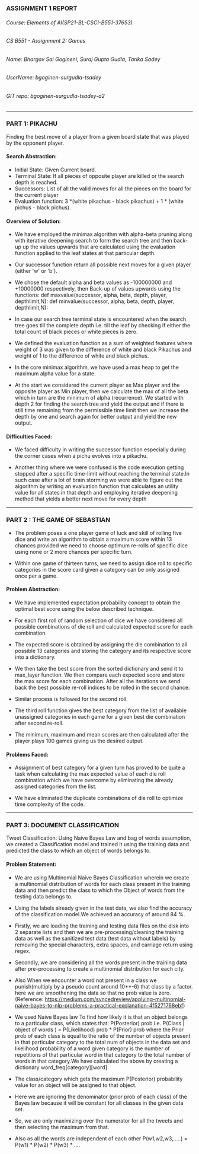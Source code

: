 ### ASSIGNMENT 1 REPORT
###### Course: Elements of AI(SP21-BL-CSCI-B551-37653)
###### CS B551 - Assignment 2: Games
###### Name: Bhargav Sai Gogineni, Suraj Gupta Gudla, Tarika Sadey
###### UserName: bgoginen-surgudla-tsadey
###### GIT repo: bgoginen-surgudla-tsadey-a2

------------------------------------------------------------------------------------------------------------------------ 
### PART 1: PIKACHU
Finding the best move of a player from a given board state that was played by the opponent player.

#### Search Abstraction:
* Initial State: Given Current board.
* Terminal State: If all pieces of opposite player are killed or the search depth is reached.
* Successors: List of all the valid moves for all the pieces on the board for the current player
* Evaluation function: 3 *(white pikachus - black pikachus) + 1 * (white pichus - black pichus).

#### Overview of Solution:
* We have employed the minimax algorithm with alpha-beta pruning along with iterative deepening search to form the 
  search tree and then back-up up the values upwards that are calculated using the evaluation function applied to the 
  leaf states at that particular depth.

* Our successor function return all possible next moves for a given player (either 'w' or 'b').

* We chose the default alpha and beta values as -100000000 and +10000000 respectively, then Back-up of values upwards 
  using the functions:
	def maxvalue(successor, alpha, beta, depth, player, depthlimit,N):
	def minvalue(successor, alpha, beta, depth, player, depthlimit,N):

* In case our search tree terminal state is encountered when the search tree goes till the complete depth i.e. till the 
  leaf by checking if either the total count of black pieces or white pieces is zero.

* We defined the evaluation function as a sum of weighted features where weight of 3 was given to the difference of 
  white and black Pikachus and weight of 1 to the difference of white and black pichus.

* In the core minimax algorithm, we have used a max heap to get the maximum alpha value for a state.

* At the start we considered the current player as Max player and the opposite player as Min player, then we calculate 
  the max of all the beta which in turn are the minimum of alpha (recurrence). We started with depth 2 for finding the 
  search tree and yield the output and if there is still time remaining from the permissible time limit then we increase 
  the depth by one and search again for better output and yield the new output.

#### Difficulties Faced:
* We faced difficulty in writing the successor function especially during the corner cases when a pichu evolves into a 
  pikachu.

* Another thing where we were confused is the code execution getting stopped after a specific time-limit without reaching 
  the terminal state.In such case after a lot of brain storming we were able to figure out the algorithm by writing an 
  evaluation function that calculates an utility value for all states in that depth and employing iterative deepening 
  method that yields a better next move  for every depth
  
------------------------------------------------------------------------------------------------------------------------ 
### PART 2 : THE GAME OF SEBASTIAN
* The problem poses a one player game of luck and skill of rolling five dice and write an algorithm to obtain a maximum
  score within 13 chances provided we need to choose optimum re-rolls of specific dice using none or 2 more chances per 
  specific turn.
  
* Within one game of thirteen turns, we need to assign dice roll to specific categories in the score card given a 
  category can be only assigned once per a game.
  
#### Problem Abstraction:
* We have implemented expectation probability concept to obtain the optimal best score using the below described 
  technique.

* For each first roll of random selection of dice we have considered all possible combinations of die roll and 
  calculated expected score for each combination.
  
* The expected score is obtained by assigning the die combination to all possible 13 categories and storing the 
  category and its respective score into a dictionary.
  
* We then take the best score from the sorted dictionary and send it to max_layer function. We then compare each expected
  score and store the max score for each combination. After all the iterations we send back the best possible re-roll
  indices to be rolled in the second chance. 
  
* Similar process is followed for the second roll.

* The third roll function gives the best category from the list of available unassigned categories in each game for a 
  given best die combination after second re-roll.
  
* The minimum, maximum and mean scores are then calculated after the player plays 100 games giving us the desired output.

#### Problems Faced:
* Assignment of best category for a given turn has proved to be quite a task when calculating the max expected value of
  each die roll combination which we have overcome by eliminating the already assigned categories from the list.
  
* We have eliminated the duplicate combinations of die roll to optimize time complexity of the code.

------------------------------------------------------------------------------------------------------------------------
### PART 3: DOCUMENT CLASSIFICATION
Tweet Classification: Using Naive Bayes Law and bag of words assumption, we created a Classification model and trained 
it using the training data and predicted the class to which an object of words belongs to.

#### Problem Statement:
* We are using Multinomial Naive Bayes Classification wherein we create a multinomial distribution of words for each 
  class present in the training data and then predict the class to which the Object of words from the testing data 
  belongs to.

* Using the labels already given in the test data, we also find the accuracy of the classification model.We achieved an 
  accuracy of around 84 %.
	
* Firstly, we are loading the training and testing data files on the disk into 2 separate lists and then we are 
  pre-processing/cleaning the training data as well as the sanitized test data (test data without labels) by removing 
  the special characters, extra spaces, and carriage return using regex. 
	
* Secondly, we are considering all the words present in the training data after pre-processing to create a multinomial 
  distribution for each city. 
	
* Also When we encounter a word not present in a class we punish(multiply by a pseudo count around 10**-6) that class 
  by a factor. here we are smoothening the data so that no prob value is zero. 
(Reference: https://medium.com/syncedreview/applying-multinomial-naive-bayes-to-nlp-problems-a-practical-explanation-4f5271768ebf)
	
* We used Naive Bayes law To find how likely it is that an object belongs to a particular class, which states that:
  P(Posterior) prob i.e. P(Class | object of words ) = P(Likelihood) prob * P(Prior) prob 
  where the Prior prob of each class is equal to the ratio of the number of objects present in that particular category 
  to the total num of objects in the data set and likelihood probability of a word given category is the number of 
  repetitions of that particular word in that category to the total number of words in that category.We have calculated 
  the above by creating a dictionary word_freq[category][word]
	
* The class/category which gets the maximum P(Posterior) probability value for an object will be assigned to that object.
	
* Here we are ignoring the denominator (prior prob of each class) of the Bayes law because it will be constant for all 
  classes in the given data set.

* So, we are only maximizing over the numerator for all the tweets and then selecting the maximum from that.

* Also as all the words are independent of each other P(w1,w2,w3,.....) = P(w1) * P(w2) * P(w3) * ....



  

